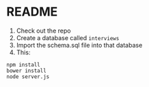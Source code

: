 # README

1. Check out the repo
2. Create a database called `interviews`
3. Import the schema.sql file into that database
4. This:

```
npm install
bower install
node server.js
```
